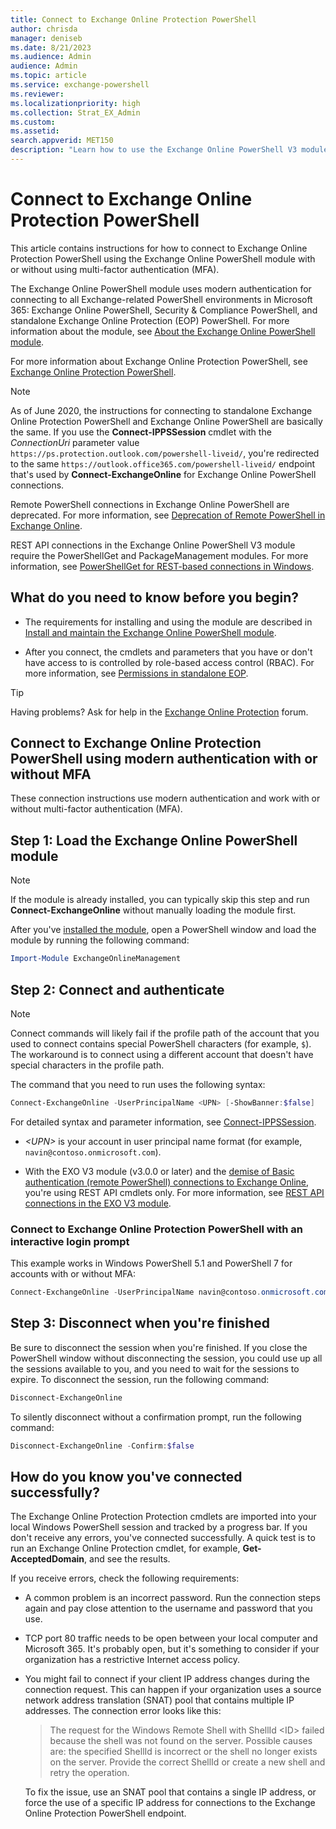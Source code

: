 ```yaml
---
title: Connect to Exchange Online Protection PowerShell
author: chrisda
manager: deniseb
ms.date: 8/21/2023
ms.audience: Admin
audience: Admin
ms.topic: article
ms.service: exchange-powershell
ms.reviewer:
ms.localizationpriority: high
ms.collection: Strat_EX_Admin
ms.custom:
ms.assetid:
search.appverid: MET150
description: "Learn how to use the Exchange Online PowerShell V3 module to connect to standalone Exchange Online Protection PowerShell with modern authentication and/or multi-factor authentication (MFA)."
---
```


# Connect to Exchange Online Protection PowerShell

This article contains instructions for how to connect to Exchange Online Protection PowerShell using the Exchange Online PowerShell module with or without using multi-factor authentication (MFA).

The Exchange Online PowerShell module uses modern authentication for connecting to all Exchange-related PowerShell environments in Microsoft 365: Exchange Online PowerShell, Security & Compliance PowerShell, and standalone Exchange Online Protection (EOP) PowerShell. For more information about the module, see [About the Exchange Online PowerShell module](exchange-online-powershell-v2.md).

For more information about Exchange Online Protection PowerShell, see [Exchange Online Protection PowerShell](exchange-online-protection-powershell.md).

> [!NOTE]
> As of June 2020, the instructions for connecting to standalone Exchange Online Protection PowerShell and Exchange Online PowerShell are basically the same. If you use the **Connect-IPPSSession** cmdlet with the _ConnectionUri_ parameter value `https://ps.protection.outlook.com/powershell-liveid/`, you're redirected to the same `https://outlook.office365.com/powershell-liveid/` endpoint that's used by **Connect-ExchangeOnline** for Exchange Online PowerShell connections.
>
> Remote PowerShell connections in Exchange Online PowerShell are deprecated. For more information, see [Deprecation of Remote PowerShell in Exchange Online](https://techcommunity.microsoft.com/t5/exchange-team-blog/deprecation-of-remote-powershell-in-exchange-online-re-enabling/ba-p/3779692).
>
> REST API connections in the Exchange Online PowerShell V3 module require the PowerShellGet and PackageManagement modules. For more information, see [PowerShellGet for REST-based connections in Windows](exchange-online-powershell-v2.md#powershellget-for-rest-based-connections-in-windows).

## What do you need to know before you begin?

- The requirements for installing and using the module are described in [Install and maintain the Exchange Online PowerShell module](exchange-online-powershell-v2.md#install-and-maintain-the-exchange-online-powershell-module).

- After you connect, the cmdlets and parameters that you have or don't have access to is controlled by role-based access control (RBAC). For more information, see [Permissions in standalone EOP](/exchange/standalone-eop/manage-admin-role-group-permissions-in-eop).

> [!TIP]
> Having problems? Ask for help in the [Exchange Online Protection](https://go.microsoft.com/fwlink/p/?linkId=285351) forum.

## Connect to Exchange Online Protection PowerShell using modern authentication with or without MFA

These connection instructions use modern authentication and work with or without multi-factor authentication (MFA).

## Step 1: Load the Exchange Online PowerShell module

> [!NOTE]
> If the module is already installed, you can typically skip this step and run **Connect-ExchangeOnline** without manually loading the module first.

After you've [installed the module](exchange-online-powershell-v2.md#install-and-maintain-the-exchange-online-powershell-module), open a PowerShell window and load the module by running the following command:

```powershell
Import-Module ExchangeOnlineManagement
```

## Step 2: Connect and authenticate

> [!NOTE]
> Connect commands will likely fail if the profile path of the account that you used to connect contains special PowerShell characters (for example, `$`). The workaround is to connect using a different account that doesn't have special characters in the profile path.

The command that you need to run uses the following syntax:

```powershell
Connect-ExchangeOnline -UserPrincipalName <UPN> [-ShowBanner:$false]
```

For detailed syntax and parameter information, see [Connect-IPPSSession](/powershell/module/exchange/connect-ippssession).

- _\<UPN\>_ is your account in user principal name format (for example, `navin@contoso.onmicrosoft.com`).

- With the EXO V3 module (v3.0.0 or later) and the [demise of Basic authentication (remote PowerShell) connections to Exchange Online](https://techcommunity.microsoft.com/t5/exchange-team-blog/deprecation-of-remote-powershell-rps-protocol-in-security-and/ba-p/3815432), you're using REST API cmdlets only. For more information, see [REST API connections in the EXO V3 module](exchange-online-powershell-v2.md#rest-api-connections-in-the-exo-v3-module).

### Connect to Exchange Online Protection PowerShell with an interactive login prompt

This example works in Windows PowerShell 5.1 and PowerShell 7 for accounts with or without MFA:

```powershell
Connect-ExchangeOnline -UserPrincipalName navin@contoso.onmicrosoft.com
```

## Step 3: Disconnect when you're finished

Be sure to disconnect the session when you're finished. If you close the PowerShell window without disconnecting the session, you could use up all the sessions available to you, and you need to wait for the sessions to expire. To disconnect the session, run the following command:

```powershell
Disconnect-ExchangeOnline
```

To silently disconnect without a confirmation prompt, run the following command:

```powershell
Disconnect-ExchangeOnline -Confirm:$false
```

## How do you know you've connected successfully?

The Exchange Online Protection Protection cmdlets are imported into your local Windows PowerShell session and tracked by a progress bar. If you don't receive any errors, you've connected successfully. A quick test is to run an Exchange Online Protection cmdlet, for example, **Get-AcceptedDomain**, and see the results.

If you receive errors, check the following requirements:

- A common problem is an incorrect password. Run the connection steps again and pay close attention to the username and password that you use.

- TCP port 80 traffic needs to be open between your local computer and Microsoft 365. It's probably open, but it's something to consider if your organization has a restrictive Internet access policy.

- You might fail to connect if your client IP address changes during the connection request. This can happen if your organization uses a source network address translation (SNAT) pool that contains multiple IP addresses. The connection error looks like this:

  > The request for the Windows Remote Shell with ShellId \<ID\> failed because the shell was not found on the server. Possible causes are: the specified ShellId is incorrect or the shell no longer exists on the server. Provide the correct ShellId or create a new shell and retry the operation.

  To fix the issue, use an SNAT pool that contains a single IP address, or force the use of a specific IP address for connections to the Exchange Online Protection PowerShell endpoint.
